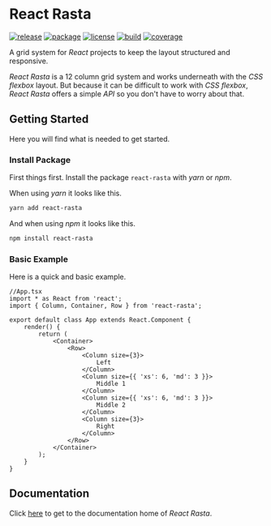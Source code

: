 # React Rasta
[![release](https://img.shields.io/github/release/ChilliCream/react-rasta.svg)](https://github.com/ChilliCream/react-rasta/releases) [
![package](https://img.shields.io/npm/v/react-rasta.svg)](https://www.npmjs.com/package/react-rasta) [![license](https://img.shields.io/github/license/ChilliCream/react-rasta.svg)](https://github.com/ChilliCream/react-rasta/blob/master/LICENSE) 
[![build](https://img.shields.io/circleci/project/github/ChilliCream/react-rasta.svg)](https://circleci.com/gh/ChilliCream/react-rasta/tree/master) [![coverage](https://img.shields.io/coveralls/ChilliCream/react-rasta.svg)](https://coveralls.io/github/ChilliCream/react-rasta?branch=master)

A grid system for *React* projects to keep the layout structured and responsive.

*React Rasta* is a 12 column grid system and works underneath with the *CSS flexbox* layout. But because it can be difficult to work with *CSS flexbox*, *React Rasta* offers a simple *API* so you don't have to worry about that.

## Getting Started

Here you will find what is needed to get started.

### Install Package

First things first. Install the package `react-rasta` with *yarn* or *npm*.

When using *yarn* it looks like this.

```powershell
yarn add react-rasta
```

And when using *npm* it looks like this.

```powershell
npm install react-rasta
```

### Basic Example

Here is a quick and basic example.

```tsx
//App.tsx
import * as React from 'react';
import { Column, Container, Row } from 'react-rasta';

export default class App extends React.Component {
    render() {
        return (
            <Container>
                <Row>
                    <Column size={3}>
                        Left
                    </Column>
                    <Column size={{ 'xs': 6, 'md': 3 }}>
                        Middle 1
                    </Column>
                    <Column size={{ 'xs': 6, 'md': 3 }}>
                        Middle 2
                    </Column>
                    <Column size={3}>
                        Right
                    </Column>
                </Row>
            </Container>
        );
    }
}
```

## Documentation

Click [here](https://github.com/ChilliCream/react-rasta-docs) to get to the documentation home of *React Rasta*.